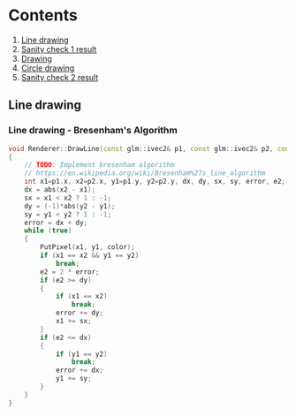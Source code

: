 # Contents

1. [ Line drawing ](#line-drawing)
2. [ Sanity check 1 result](#sanity-check-1-result)
3. [ Drawing ](#drawing)
4. [ Circle drawing ](#circle-drawing)
5. [ Sanity check 2 result](#sanity-check-2-result)
<a name="line-drawing"></a>
## Line drawing
### Line drawing - Bresenham's Algorithm

```c++
void Renderer::DrawLine(const glm::ivec2& p1, const glm::ivec2& p2, const glm::vec3& color)
{
	// TODO: Implement bresenham algorithm
	// https://en.wikipedia.org/wiki/Bresenham%27s_line_algorithm
	int x1=p1.x, x2=p2.x, y1=p1.y, y2=p2.y, dx, dy, sx, sy, error, e2;
	dx = abs(x2 - x1); 
	sx = x1 < x2 ? 1 : -1;
	dy = (-1)*abs(y2 - y1);
	sy = y1 < y2 ? 1 : -1;
	error = dx + dy;
	while (true)
	{
		PutPixel(x1, y1, color);
		if (x1 == x2 && y1 == y2)
			break;
		e2 = 2 * error;
		if (e2 >= dy)
		{
			if (x1 == x2) 
				break;
			error += dy;
			x1 += sx;
		}
		if (e2 <= dx)
		{
			if (y1 == y2)
				break;
			error += dx;
			y1 += sy;
		}
	}
}
